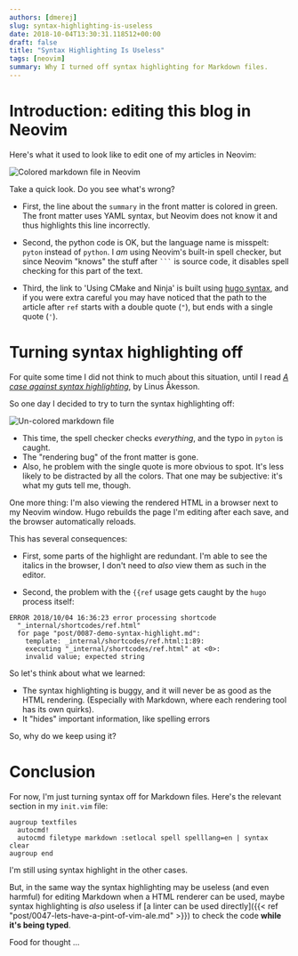 ```yaml
---
authors: [dmerej]
slug: syntax-highlighting-is-useless
date: 2018-10-04T13:30:31.118512+00:00
draft: false
title: "Syntax Highlighting Is Useless"
tags: [neovim]
summary: Why I turned off syntax highlighting for Markdown files.
---
```


# Introduction: editing this blog in Neovim

Here's what it used to look like to edit one of my articles in Neovim:

![Colored markdown file in Neovim](/pics/markdown-colored.png)

Take a quick look. Do you see what's wrong?

* First, the line about the `summary` in the front matter is colored in green. The front matter uses YAML syntax, but Neovim does not know it and thus highlights this line incorrectly.

* Second, the python code is OK, but the language name is misspelt: `pyton` instead of `python`. I *am* using Neovim's built-in spell checker, but since Neovim "knows" the stuff after <code>```</code> is source code, it disables spell checking for this part of the text.

* Third, the link to 'Using CMake and Ninja' is built using [hugo syntax](https://gohugo.io/functions/ref/), and if you were extra careful you may have noticed that the path to the article after `ref` starts with a double quote (`"`), but ends with a single quote (`'`).


# Turning syntax highlighting off


For quite some time I did not think to much about this situation, until I read *[A case against syntax highlighting](http://www.linusakesson.net/programming/syntaxhighlighting/)*, by Linus Åkesson.

So one day I decided to try to turn the syntax highlighting off:

![Un-colored markdown file](/pics/markdown-plain.png)

* This time, the spell checker checks *everything*, and the typo in `pyton` is caught.
* The "rendering bug" of the front matter is gone.
* Also, he problem with the single quote is more obvious to spot. It's less likely to be distracted by all the colors. That one may be subjective: it's what my guts tell me, though.

One more thing: I'm also viewing the rendered HTML in a browser next to my Neovim window. Hugo rebuilds the page I'm editing after each save, and the browser automatically reloads.

This has several consequences:

* First, some parts of the highlight are redundant. I'm able to see the italics in the browser, I don't need to *also* view them as such in the editor.

* Second, the problem with the `{{ref` usage gets caught by the `hugo` process itself:

```
ERROR 2018/10/04 16:36:23 error processing shortcode
  "_internal/shortcodes/ref.html"
  for page "post/0087-demo-syntax-highlight.md":
    template: _internal/shortcodes/ref.html:1:89:
    executing "_internal/shortcodes/ref.html" at <0>:
    invalid value; expected string
```

So let's think about what we learned:

* The syntax highlighting is buggy, and it will never be as good as the HTML rendering. (Especially with Markdown, where each rendering tool has its own quirks).
* It "hides" important information, like spelling errors

So, why do we keep using it?

# Conclusion

For now, I'm just turning syntax off for Markdown files. Here's the relevant section in my `init.vim` file:

```
augroup textfiles
  autocmd!
  autocmd filetype markdown :setlocal spell spelllang=en | syntax clear
augroup end
```

I'm still using syntax highlight in the other cases.

But, in the same way the syntax highlighting may be useless (and even harmful) for editing Markdown when a HTML renderer can be used, maybe syntax highlighting is *also* useless if [a linter can be used directly]({{< ref "post/0047-lets-have-a-pint-of-vim-ale.md" >}}) to check the code **while it's being typed**.

Food for thought &hellip;
